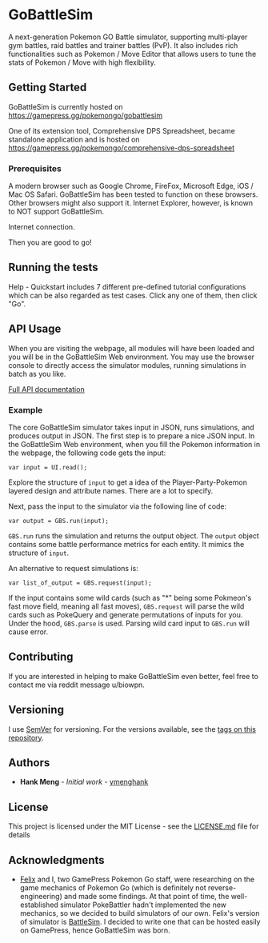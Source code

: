 # GoBattleSim

A next-generation Pokemon GO Battle simulator, supporting multi-player gym battles, raid battles and trainer battles (PvP). It also includes rich functionalities such as Pokemon / Move Editor that allows users to tune the stats of Pokemon / Move with high flexibility.

## Getting Started

GoBattleSim is currently hosted on https://gamepress.gg/pokemongo/gobattlesim

One of its extension tool, Comprehensive DPS Spreadsheet, became standalone application and is hosted on https://gamepress.gg/pokemongo/comprehensive-dps-spreadsheet

### Prerequisites

A modern browser such as Google Chrome, FireFox, Microsoft Edge, iOS / Mac OS Safari. GoBattleSim has been tested to function on these browsers. Other browsers might also support it. Internet Explorer, however, is known to NOT support GoBattleSim.

Internet connection.

Then you are good to go!

## Running the tests

Help - Quickstart includes 7 different pre-defined tutorial configurations which can be also regarded as test cases. Click any one of them, then click "Go".


## API Usage

When you are visiting the webpage, all modules will have been loaded and you will be in the GoBattleSim Web environment. You may use the browser console to directly access the simulator modules, running simulations in batch as you like.

[Full API documentation](https://ymenghank.github.io/GoBattleSim/index.html)

### Example

The core GoBattleSim simulator takes input in JSON, runs simulations, and produces output in JSON. The first step is to prepare a nice JSON input. In the GoBattleSim Web environment, when you fill the Pokemon information in the webpage, the following code gets the input:

```
var input = UI.read();
```

Explore the structure of `input` to get a idea of the Player-Party-Pokemon layered design and attribute names. There are a lot to specify.

Next, pass the input to the simulator via the following line of code:

```
var output = GBS.run(input);
```

`GBS.run` runs the simulation and returns the output object. The `output` object contains some battle performance metrics for each entity. It mimics the structure of `input`.

An alternative to request simulations is:

```
var list_of_output = GBS.request(input);
```

If the input contains some wild cards (such as "*" being some Pokmeon's fast move field, meaning all fast moves), ```GBS.request``` will parse the wild cards such as PokeQuery and generate permutations of inputs for you. Under the hood, ```GBS.parse``` is used. Parsing wild card input to `GBS.run` will cause error.


## Contributing

If you are interested in helping to make GoBattleSim even better, feel free to contact me via reddit message u/biowpn.

## Versioning

I use [SemVer](http://semver.org/) for versioning. For the versions available, see the [tags on this repository](https://github.com/ymenghank/GoBattleSim/tags). 

## Authors

* **Hank Meng** - *Initial work* - [ymenghank](https://github.com/ymenghank)

## License

This project is licensed under the MIT License - see the [LICENSE.md](LICENSE.md) file for details

## Acknowledgments

* [Felix](https://github.com/doublefelix921) and I, two GamePress Pokemon Go staff, were researching on the game mechanics of Pokemon Go (which is definitely not reverse-engineering) and made some findings. At that point of time, the well-established simulator PokeBattler hadn't implemented the new mechanics, so we decided to build simulators of our own. Felix's version of simulator is [BattleSim](https://github.com/doublefelix921/battlesim). I decided to write one that can be hosted easily on GamePress, hence GoBattleSim was born.